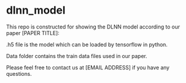 # dlnn_model

This repo is constructed for showing the DLNN model according to our paper [PAPER TITLE]: 

.h5 file is the model which can be loaded by tensorflow in python. 

Data folder contains the train data files used in our paper.

Please feel free to contact us at [EMAIL ADDRESS]  if you have any questions.
